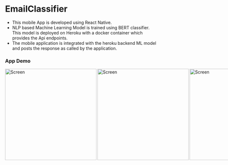 # EmailClassifier

* This mobile App is developed using React Native.
* NLP based Machine Learning Model is trained using BERT classifier. This model is deployed on Heroku with a docker container which provides the Api endpoints.
* The mobile application is integrated with the heroku backend ML model and posts the response as called by the application.

### App Demo

<div style="display: flex">
<img align="left" src="https://user-images.githubusercontent.com/61322721/190098938-c3dd9aff-a38a-46a6-a832-d5f1d5f7a294.jpg" width="300" alt="Screen" />
<img align="left" src="https://user-images.githubusercontent.com/61322721/190098950-b40f46f1-9c73-49d0-8a6b-04203c842e03.jpg" width="300" alt="Screen" />
<img align="left" src="https://user-images.githubusercontent.com/61322721/190098956-56b8f245-2cc8-48cd-9631-c0fd0fba0643.jpg" width="300" alt="Screen" />
</div>
